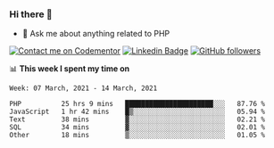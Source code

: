 ### Hi there 👋

<!--
**mustafaculban/mustafaculban** is a ✨ _special_ ✨ repository because its `README.md` (this file) appears on your GitHub profile.

Here are some ideas to get you started:

- 🌱 I’m currently learning ...
- 👯 I’m looking to collaborate on ...
- 🤔 I’m looking for help with ...
- 📫 How to reach me: ...
- 😄 Pronouns: ...
- ⚡ Fun fact: ...

-->
- 💬 Ask me about anything related to PHP

[![Contact me on Codementor](https://www.codementor.io/m-badges/karamusluk/book-session.svg)](https://www.codementor.io/@karamusluk?refer=badge)
[![Linkedin Badge](https://img.shields.io/badge/-Mustafa%20Culban-blue?style=social&logo=Linkedin&logoColor=blue&link=https://www.linkedin.com/in/mustafaculban/)](https://www.linkedin.com/in/mustafaculban/) 
[![GitHub followers](https://img.shields.io/github/followers/karamusluk?label=Follow&style=social)](https://github.com/karamusluk/?tab=follow)


📊 **This week I spent my time on**
<!--START_SECTION:waka-->
```text
Week: 07 March, 2021 - 14 March, 2021

PHP          25 hrs 9 mins   ██████████████████████░░░   87.76 % 
JavaScript   1 hr 42 mins    █▒░░░░░░░░░░░░░░░░░░░░░░░   05.94 % 
Text         38 mins         ▓░░░░░░░░░░░░░░░░░░░░░░░░   02.21 % 
SQL          34 mins         ▓░░░░░░░░░░░░░░░░░░░░░░░░   02.01 % 
Other        18 mins         ▒░░░░░░░░░░░░░░░░░░░░░░░░   01.05 % 
```
<!--END_SECTION:waka-->

